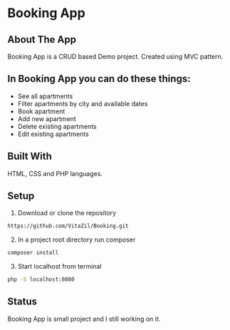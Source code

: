 ﻿# Booking App

## About The App
Booking App is a CRUD based Demo project. Created using MVC pattern.


## In Booking App you can do these things:

- See all apartments
- Filter apartments by city and available dates
- Book apartment
- Add new apartment
- Delete existing apartments
- Edit existing apartments


## Built With

HTML, CSS and PHP languages.


## Setup

1. Download or clone the repository
```sh
https://github.com/VitaZil/Booking.git
```

2. In a project root directory run composer
```sh
composer install
```

3. Start localhost from terminal 
```sh
php -S localhost:8080
```

## Status
Booking App is small project and I still working on it.
